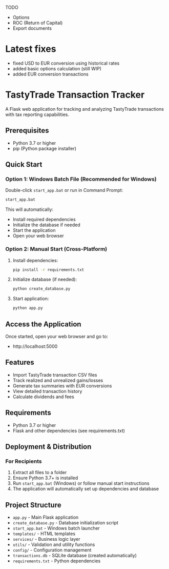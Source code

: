 TODO
- Options
- ROC (Return of Capital)
- Export documents

# Latest fixes
- fixed USD to EUR conversion using historical rates
- added basic options calculation (still WIP)
- added EUR conversion transactions

# TastyTrade Transaction Tracker

A Flask web application for tracking and analyzing TastyTrade transactions with tax reporting capabilities.

## Prerequisites

- Python 3.7 or higher
- pip (Python package installer)

## Quick Start

### Option 1: Windows Batch File (Recommended for Windows)
Double-click `start_app.bat` or run in Command Prompt:
```cmd
start_app.bat
```
This will automatically:
- Install required dependencies
- Initialize the database if needed
- Start the application
- Open your web browser

### Option 2: Manual Start (Cross-Platform)
1. Install dependencies:
   ```bash
   pip install -r requirements.txt
   ```
2. Initialize database (if needed):
   ```bash
   python create_database.py
   ```
3. Start application:
   ```bash
   python app.py
   ```

## Access the Application
Once started, open your web browser and go to:
- http://localhost:5000

## Features
- Import TastyTrade transaction CSV files
- Track realized and unrealized gains/losses
- Generate tax summaries with EUR conversions
- View detailed transaction history
- Calculate dividends and fees

## Requirements
- Python 3.7 or higher
- Flask and other dependencies (see requirements.txt)

## Deployment & Distribution

### For Recipients
1. Extract all files to a folder
2. Ensure Python 3.7+ is installed
3. Run `start_app.bat` (Windows) or follow manual start instructions
4. The application will automatically set up dependencies and database

## Project Structure
- `app.py` - Main Flask application
- `create_database.py` - Database initialization script
- `start_app.bat` - Windows batch launcher
- `templates/` - HTML templates
- `services/` - Business logic layer
- `utils/` - Validation and utility functions
- `config/` - Configuration management
- `transactions.db` - SQLite database (created automatically)
- `requirements.txt` - Python dependencies
